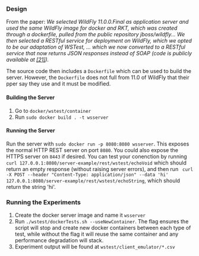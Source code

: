 ### Design

From the paper: *We selected WildFly 11.0.0.Final as application server and used the same WildFly image for docker and RKT, which was created through a dockerfile, pulled from the public repository jboss/wildfly... We then selected a RESTful service for deployment on WildFly, which we opted to be our adaptation of WSTest, ... which we now converted to a RESTful service that now returns JSON responses 
instead of SOAP (code is publicly available at [\[21\]](https://eden.dei.uc.pt/~cnl/papers/2018-edcc.zip)).*

The source code then includes a `Dockerfile` which can be used to build the server. However, the `Dockerfile` does not full from 11.0 of WildFly that their pper say they use and it must be modified.

#### Building the Server

1. Go to `docker/wstest/container`
2. Run `sudo docker build . -t wsserver`

#### Running the Server

Run the server with `sudo docker run -p 8080:8080 wsserver`. This exposes the normal HTTP REST server on port `8080`. You could also expose the HTTPS server on `8443` if desired. You can test your conenction by running `curl 127.0.0.1:8080/server-example/rest/wstest/echoVoid` which should return an empty response (without raising server errors), and then run ` curl -X POST --header "Content-Type: application/json" --data 'hi' 127.0.0.1:8080/server-example/rest/wstest/echoString`, which should return the string 'hi'.

### Running the Experiments

1. Create the docker server image and name it `wsserver`
2. Run `./wstest/dockerTests.sh --useNewContainer`. The flag ensures the script will stop and create new docker containers between each type of test, while without the flag it will reuse the same container and any performance degradation will stack.
3. Experiment output will be found at `wstest/client_emulator/*.csv`